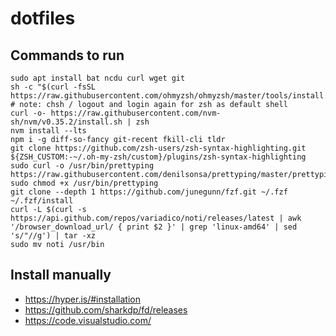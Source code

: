 # dotfiles

## Commands to run
```
sudo apt install bat ncdu curl wget git
sh -c "$(curl -fsSL https://raw.githubusercontent.com/ohmyzsh/ohmyzsh/master/tools/install.sh)"
# note: chsh / logout and login again for zsh as default shell
curl -o- https://raw.githubusercontent.com/nvm-sh/nvm/v0.35.2/install.sh | zsh
nvm install --lts
npm i -g diff-so-fancy git-recent fkill-cli tldr
git clone https://github.com/zsh-users/zsh-syntax-highlighting.git ${ZSH_CUSTOM:-~/.oh-my-zsh/custom}/plugins/zsh-syntax-highlighting
sudo curl -o /usr/bin/prettyping https://raw.githubusercontent.com/denilsonsa/prettyping/master/prettyping
sudo chmod +x /usr/bin/prettyping
git clone --depth 1 https://github.com/junegunn/fzf.git ~/.fzf
~/.fzf/install
curl -L $(curl -s https://api.github.com/repos/variadico/noti/releases/latest | awk '/browser_download_url/ { print $2 }' | grep 'linux-amd64' | sed 's/"//g') | tar -xz
sudo mv noti /usr/bin
```
## Install manually

* https://hyper.is/#installation
* https://github.com/sharkdp/fd/releases
* https://code.visualstudio.com/
